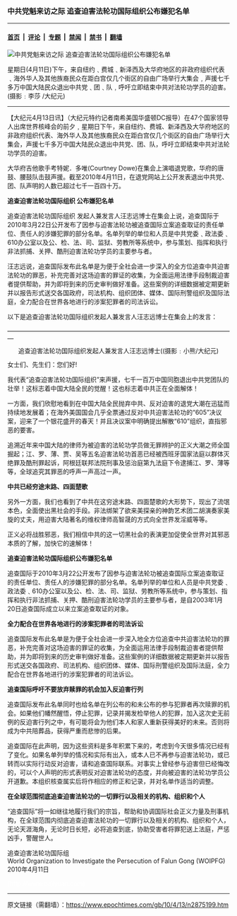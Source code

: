 ### 中共党魁来访之际 追查迫害法轮功国际组织公布嫌犯名单

---

#### [首页](../../../..?n2875199) &nbsp;|&nbsp; [评论](../../../../../epoch-comment?n2875199) &nbsp;|&nbsp; [专题](../../../../../epoch-special?n2875199) &nbsp;|&nbsp; [禁闻](../../../../../epoch-news?n2875199) &nbsp;|&nbsp; [禁书](../../../../../books?n2875199) &nbsp;|&nbsp; [翻墙](https://github.com/gfw-breaker/nogfw/blob/master/README.md?n2875199)


<div><img alt="中共党魁来访之际 追查迫害法轮功国际组织公布嫌犯名单" class="attachment-djy_600_400 size-djy_600_400 wp-post-image" src="https://i.epochtimes.com/assets/uploads/2010/04/1004121449261627-600x400.jpg"/>
<div class="caption">
 <p>
  星期日(4月11日)下午，来自纽约﹑费城﹑新泽西及大华府地区的非政府组织代表﹑海外华人及其他族裔民众在距白宫仅几个街区的自由广场举行大集会﹐声援七千多万中国大陆民众退出中共党﹑团﹑队﹐呼吁立即结束中共对法轮功学员的迫害。(摄影﹕李莎 /大纪元)
 </p>
</div></div><hr/><div class="post_content" id="artbody" itemprop="articleBody">
 <!-- article content begin -->
 <p>
  【大纪元4月13日讯】（大纪元特约记者南希美国华盛顿DC报导）在47个国家领导人出席世界核峰会的前夕﹐星期日下午，来自纽约、费城、新泽西及大华府地区的非政府组织代表、海外华人及其他族裔民众在距白宫仅几个街区的自由广场举行大集会，声援七千多万中国大陆民众退出中共党、团、队，呼吁立即结束中共对法轮功学员的迫害。
 </p>
 <p>
  大华府吉他歌手考特妮．多唯(Courtney Dowe)在集会上演唱退党歌，华府的唐鼓、腰鼓队击鼓声援。截至2010年4月11日，在退党网站上公开发表退出中共党、团、队声明的人数已超过七千一百四十万。
 </p>
 <p>
  <b>
   <ok href="https://www.epochtimes.com/gb/tag/%E8%BF%BD%E6%9F%A5%E8%BF%AB%E5%AE%B3%E6%B3%95%E8%BD%AE%E5%8A%9F%E5%9B%BD%E9%99%85%E7%BB%84%E7%BB%87.html">
    追查迫害法轮功国际组织
   </ok>
   公布嫌犯名单
  </b>
 </p>
 <p>
  <ok href="https://www.epochtimes.com/gb/tag/%E8%BF%BD%E6%9F%A5%E8%BF%AB%E5%AE%B3%E6%B3%95%E8%BD%AE%E5%8A%9F%E5%9B%BD%E9%99%85%E7%BB%84%E7%BB%87.html">
   追查迫害法轮功国际组织
  </ok>
  发起人兼发言人汪志远博士在集会上说，追查国际于2010年3月22日公开发布了因参与迫害法轮功被追查国际立案追查取证的责任单位、责任人的涉嫌犯罪的部分名单。名单列举的单位和人员是中共党委﹑政法委﹑610办公室以及公、检、法、司、监狱、劳教所等系统中，参与策划、指挥和执行非法抓捕、关押、酷刑迫害法轮功学员的主要参与者。
 </p>
 <p>
  汪志远说，追查国际发布此名单是为便于全社会进一步深入的全方位追查中共迫害法轮功的罪恶，补充完善对这场迫害的罪证的收集，为全面运用法律手段制裁迫害者提供帮助，并为即将到来的历史审判做好准备。这些案例的详细数据被定期更新并以报告形式送交各国政府，司法机构、组织团体、媒体、国际刑警组织及国际法庭，全力配合在世界各地进行的涉案犯罪者的司法诉讼。
 </p>
 <p>
  以下是追查迫害法轮功国际组织发起人兼发言人汪志远博士在集会上的发言：
 </p>
 <p>
  —————————————————————————————————————
 </p>
 <p>
  <!--image v 1.0-->
 </p>
 <div style="line-height: 90%; text-align: center;">
  <ok href=" https://i.epochtimes.com/assets/uploads/2010/05/1004122238481627.jpg" rel="noreferrer noopener" target="_blank">
   <img alt="" class="size-medium wp-image-7630079" src="https://i.epochtimes.com/assets/uploads/2010/05/1004122238481627.jpg" title=""/>
  </ok>
  <br/>
  <span class="bn12">
   追查迫害法轮功国际组织发起人兼发言人汪志远博士((摄影﹕小熊/大纪元)
  </span>
 </div>
 <p>
  <!-- -->
 </p>
 <p>
  女士们、先生们：您们好!
 </p>
 <p>
  我代表“追查迫害法轮功国际组织”来声援，七千一百万中国同胞退出中共党团队的壮举！这标志着中国大陆全民的觉醒！这也标志着中共正在全面解体！
 </p>
 <p>
  一方面，我们欣慰地看到在中国大陆全民抛弃中共、反对迫害的退党大潮在迅猛而持续地发展着；在海外美国国会几乎全票通过反对中共迫害法轮功的“605”决议案，迎来了一个银花盛开的春天！并且决议案中明确提出解散“610”组织，直指邪恶的要害。
 </p>
 <p>
  追溯近年来中国大陆的律师为被迫害的法轮功学员做无罪辨护的正义大潮之师全国掘起；江、罗、薄、贾、吴等五名迫害法轮功首恶已经被西班牙国家法庭以群体灭绝罪及酷刑罪起诉，阿根廷联邦法院刑事及惩治庭第九法庭下令逮捕江、罗、薄等等，全球追究其罪恶的呼声一声高过一声。
 </p>
 <p>
  <b>
   中共已经穷途末路、四面楚歌
  </b>
 </p>
 <p>
  另外一方面，我们也看到了中共在这穷途末路、四面楚歌的大形势下，现出了流氓本色，全面使出黑社会的手段。非法绑架了欲来美探亲的神韵艺术团二胡演奏家美旋的丈夫，用迫害大陆著名的维权律师高智晟的方式向全世界发淫威等等。
 </p>
 <p>
  正义必将战胜邪恶，我们相信中共的这一切黑社会的表演更加促使全世界对其邪恶本质的了解，加快它的速解体！
 </p>
 <p>
  <b>
   追查迫害法轮功国际组织公布嫌犯名单
  </b>
 </p>
 <p>
  追查国际于2010年3月22公开发布了因参与迫害法轮功被追查国际立案追查取证的责任单位、责任人的涉嫌犯罪的部分名单。名单列举的单位和人员是中共党委﹑政法委﹑610办公室以及公、检、法、司、监狱、劳教所等系统中，参与策划、指挥和执行非法抓捕、关押、酷刑迫害法轮功学员的主要参与者，是自2003年1月20日追查国际成立以来立案追查取证的对象。
 </p>
 <p>
  <b>
   全力配合在世界各地进行的涉案犯罪者的司法诉讼
  </b>
 </p>
 <p>
  追查国际发布此名单是为便于全社会进一步深入地全方位追查中共迫害法轮功的罪恶，补充完善对这场迫害的罪证的收集，为全面运用法律手段制裁迫害者提供帮助，并为即将到来的历史审判做好准备。这些案例的详细数据被定期更新并以报告形式送交各国政府、司法机构、组织团体、媒体、国际刑警组织及国际法庭，全力配合在世界各地进行的涉案犯罪者的司法诉讼。
 </p>
 <p>
  <b>
   追查国际呼吁不要放弃赎罪的机会加入反迫害行列
  </b>
 </p>
 <p>
  追查国际发布此名单同时也给名单在列公布的和未公布的参与犯罪者再次赎罪的机会。如果他们幡然醒悟，停止犯罪，记录并揭发检举他人的犯罪，加入这次史无前例的反迫害行列之中，有可能将会为他们本人和家人重新获得美好的未来。否则将成为中共陪葬品，获得严重而悲惨的后果。
 </p>
 <p>
  追查国际在此声明，因为这些资料是多年积累下来的，考虑到今天很多情况已经有了变化。如果名单列举的情况和实际有出入，或本人已不再参与迫害法轮功，或已转而以实际行动反对迫害，请和追查国际联系。对事实上曾经参与迫害但已经悔改的，可以个人声明的形式表明反对迫害法轮功的态度，并向被迫害的法轮功学员公开道歉。本组织核查属实后将作相应的修正和记录，并对名单作适当的调整。
 </p>
 <p>
  <b>
   在全球范围彻底追查迫害法轮功的一切罪行以及相关的机构、组织和个人
  </b>
 </p>
 <p>
  “追查国际”将一如继往地履行我们的宗旨，帮助和协调国际社会正义力量及刑事机构，在全球范围内彻底追查迫害法轮功的一切罪行以及相关的机构、组织和个人，无论天涯海角，无论时日长短，必将追查到底，协助受害者将罪犯送上法庭，严惩凶手，警醒世人。
 </p>
 <p>
  追查迫害法轮功国际组
  <br/>
  World Organization to Investigate the Persecution of Falun Gong (WOIPFG)
  <br/>
  2010年4月11日
 </p>
 <p>
  <font color="#ffffff">
   (http://www.dajiyuan.com)
  </font>
 </p>
 <p>
  <!-- article content end -->
  <div id="below_article_ad">
  </div>
 </p>
</div>


---

原文链接（需翻墙）：https://www.epochtimes.com/gb/10/4/13/n2875199.htm